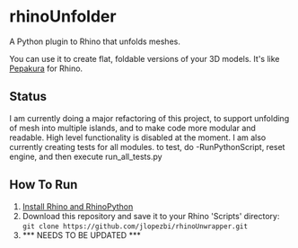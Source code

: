 rhinoUnfolder
==============
A Python plugin to Rhino that unfolds meshes.

You can use it to create flat, foldable versions of your 3D models. It's like [Pepakura](http://www.tamasoft.co.jp/pepakura-en/) for Rhino.

Status
------
I am currently doing a major refactoring of this project, to support unfolding of mesh into multiple islands, and to make code more modular and readable.
High level functionality is disabled at the moment.
I am also currently creating tests for all modules. to test,
do -RunPythonScript, reset engine, and then execute run_all_tests.py


How To Run
----------

1. [Install Rhino and RhinoPython](http://python.rhino3d.com/content/118-Getting-Started-1-quot-Hello-Rhino-quot)
2. Download this repository and save it to your Rhino 'Scripts' directory:
  `git clone https://github.com/jlopezbi/rhinoUnwrapper.git`
3. *** NEEDS TO BE UPDATED ***


